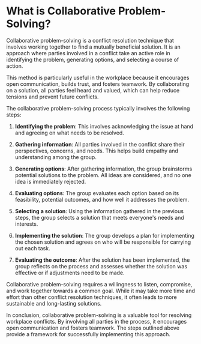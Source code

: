 # What is Collaborative Problem-Solving?

Collaborative problem-solving is a conflict resolution technique that involves working together to find a mutually beneficial solution. It is an approach where parties involved in a conflict take an active role in identifying the problem, generating options, and selecting a course of action.

This method is particularly useful in the workplace because it encourages open communication, builds trust, and fosters teamwork. By collaborating on a solution, all parties feel heard and valued, which can help reduce tensions and prevent future conflicts.

The collaborative problem-solving process typically involves the following steps:

1. **Identifying the problem**: This involves acknowledging the issue at hand and agreeing on what needs to be resolved.

2. **Gathering information**: All parties involved in the conflict share their perspectives, concerns, and needs. This helps build empathy and understanding among the group.

3. **Generating options**: After gathering information, the group brainstorms potential solutions to the problem. All ideas are considered, and no one idea is immediately rejected.

4. **Evaluating options**: The group evaluates each option based on its feasibility, potential outcomes, and how well it addresses the problem.

5. **Selecting a solution**: Using the information gathered in the previous steps, the group selects a solution that meets everyone's needs and interests.

6. **Implementing the solution**: The group develops a plan for implementing the chosen solution and agrees on who will be responsible for carrying out each task.

7. **Evaluating the outcome**: After the solution has been implemented, the group reflects on the process and assesses whether the solution was effective or if adjustments need to be made.

Collaborative problem-solving requires a willingness to listen, compromise, and work together towards a common goal. While it may take more time and effort than other conflict resolution techniques, it often leads to more sustainable and long-lasting solutions.

In conclusion, collaborative problem-solving is a valuable tool for resolving workplace conflicts. By involving all parties in the process, it encourages open communication and fosters teamwork. The steps outlined above provide a framework for successfully implementing this approach.
